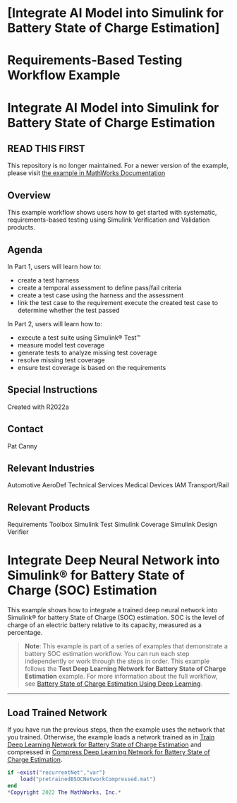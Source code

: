 # [Integrate AI Model into Simulink for Battery State of Charge Estimation]
# Requirements-Based Testing Workflow Example
# Integrate AI Model into Simulink for Battery State of Charge Estimation

## READ THIS FIRST

This repository is no longer maintained. For a newer version of the example, please visit [the example in MathWorks Documentation]([https://www.mathworks.com/help/slcoverage/ug/resolve-missing-coverage-rbt-example.html](https://www.mathworks.com/help/deeplearning/ug/integrate-ai-network-into-simulink-for-battery-state-of-charge-estimation.html))


## Overview
This example workflow shows users how to get started with systematic, requirements-based testing using Simulink Verification and Validation products.

## Agenda

In Part 1, users will learn how to:

- create a test harness
- create a temporal assessment to define pass/fail criteria
- create a test case using the harness and the assessment
- link the test case to the requirement
execute the created test case to determine whether the test passed

In Part 2, users will learn how to:

- execute a test suite using Simulink® Test™
- measure model test coverage
- generate tests to analyze missing test coverage
- resolve missing test coverage
- ensure test coverage is based on the requirements

## Special Instructions
Created with R2022a

## Contact
Pat Canny

## Relevant Industries
Automotive
AeroDef
Technical Services
Medical Devices
IAM
Transport/Rail

## Relevant Products
Requirements Toolbox
Simulink Test
Simulink Coverage
Simulink Design Verifier

# Integrate Deep Neural Network into Simulink® for Battery State of Charge (SOC) Estimation

This example shows how to integrate a trained deep neural network into Simulink® for battery State of Charge (SOC) estimation. SOC is the level of charge of an electric battery relative to its capacity, measured as a percentage.

> **Note**: This example is part of a series of examples that demonstrate a battery SOC estimation workflow. You can run each step independently or work through the steps in order. This example follows the **Test Deep Learning Network for Battery State of Charge Estimation** example. For more information about the full workflow, see [Battery State of Charge Estimation Using Deep Learning](https://www.mathworks.com/help/deeplearning/ug/battery-state-of-charge-estimation-using-deep-learning.html).

---

## Load Trained Network

If you have run the previous steps, then the example uses the network that you trained. Otherwise, the example loads a network trained as in [Train Deep Learning Network for Battery State of Charge Estimation](https://www.mathworks.com/help/deeplearning/ug/train-deep-learning-network-for-battery-state-of-charge-estimation.html) and compressed in [Compress Deep Learning Network for Battery State of Charge Estimation](https://www.mathworks.com/help/deeplearning/ug/compress-deep-learning-network-for-battery-state-of-charge-estimation.html).

```matlab
if ~exist("recurrentNet","var")
    load("pretrainedBSOCNetworkCompressed.mat")
end
*Copyright 2022 The MathWorks, Inc.*
